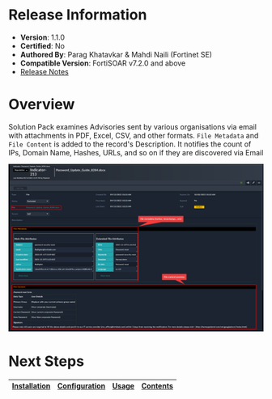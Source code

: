 # Release Information

* **Version**: 1.1.0
* **Certified**: No
* **Authored By**: Parag Khatavkar & Mahdi Naili (Fortinet SE)
* **Compatible Version**: FortiSOAR v7.2.0 and above
* [Release Notes](https://github.com/fortinet-fortisoar/solution-pack-file-content-extraction/blob/release/1.1.0/release_notes.md)

# Overview

Solution Pack examines Advisories sent by various organisations via email with attachments in PDF, Excel, CSV, and other formats. `File Metadata` and `File Content` is added to the record's Description. It notifies the count of IPs, Domain Name, Hashes, URLs, and so on if they are discovered via Email

![](./docs/res/Description.png)


# Next Steps

| [Installation](https://github.com/fortinet-fortisoar/solution-pack-file-content-extraction/blob/release/1.1.0/docs/setup.md#installation) | [Configuration](https://github.com/fortinet-fortisoar/solution-pack-file-content-extraction/blob/release/1.1.0/docs/setup.md#configuration) | [Usage](https://github.com/fortinet-fortisoar/solution-pack-file-content-extraction/blob/release/1.1.0/docs/usage.md) | [Contents](https://github.com/fortinet-fortisoar/solution-pack-file-content-extraction/blob/release/1.1.0/docs/contents.md) |
|--------------------------------------------|----------------------------------------------|------------------------|------------------------------|
